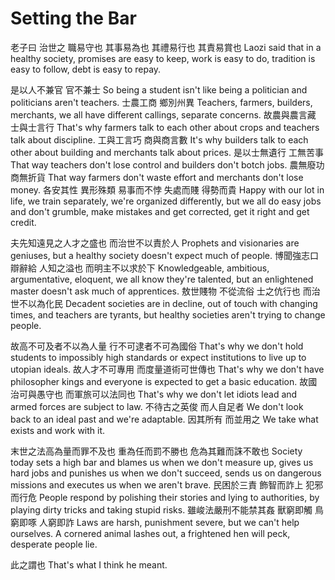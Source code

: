 # Setting the Bar

老子曰
治世之
職易守也
其事易為也
其禮易行也
其責易賞也
Laozi said that
in a healthy society,
promises are easy to keep,
work is easy to do,
tradition is easy to follow,
debt is easy to repay.

是以人不兼官
官不兼士
So being a student isn't like being a politician
and politicians aren't teachers.
士農工商
鄉別州異
Teachers, farmers, builders, merchants,
we all have different callings, separate concerns.
故農與農言藏
士與士言行
That's why farmers talk to each other about crops
and teachers talk about discipline.
工與工言巧
商與商言數
It's why builders talk to each other about building
and merchants talk about prices.
是以士無遺行
工無苦事
That way teachers don't lose control
and builders don't botch jobs.
農無廢功
商無折貨
That way farmers don't waste effort
and merchants don't lose money.
各安其性
異形殊類
易事而不悖
失處而賤
得勢而貴
Happy with our lot in life,
we train separately, we're organized differently,
but we all do easy jobs and don't grumble,
make mistakes and get corrected,
get it right and get credit.

夫先知遠見之人才之盛也
而治世不以責於人
Prophets and visionaries are geniuses,
but a healthy society doesn't expect much of people.
博聞強志口辯辭給
人知之溢也
而明主不以求於下
Knowledgeable, ambitious, argumentative, eloquent,
we all know they're talented,
but an enlightened master doesn't ask much of apprentices.
敖世賤物
不從流俗
士之伉行也
而治世不以為化民
Decadent societies are in decline,
out of touch with changing times,
and teachers are tyrants,
but healthy societies aren't trying to change people.

故高不可及者不以為人量
行不可逮者不可為國俗
That's why we don't hold students to impossibly high standards
or expect institutions to live up to utopian ideals.
故人才不可專用
而度量道術可世傳也
That's why we don't have philosopher kings
and everyone is expected to get a basic education.
故國治可與愚守也
而軍旅可以法同也
That's why we don't let idiots lead
and armed forces are subject to law.
不待古之英俊
而人自足者
We don't look back to an ideal past
and we're adaptable.
因其所有
而並用之
We take what exists
and work with it.

末世之法高為量而罪不及也
重為任而罰不勝也
危為其難而誅不敢也
Society today sets a high bar and blames us when we don't measure up,
gives us hard jobs and punishes us when we don't succeed,
sends us on dangerous missions and executes us when we aren't brave.
民困於三責
飾智而詐上
犯邪而行危
People respond
by polishing their stories and lying to authorities,
by playing dirty tricks and taking stupid risks.
雖峻法嚴刑不能禁其姦
獸窮即觸
鳥窮即啄
人窮即詐
Laws are harsh, punishment severe, but we can't help ourselves.
A cornered animal lashes out,
a frightened hen will peck,
desperate people lie.

此之謂也
That's what I think he meant.
